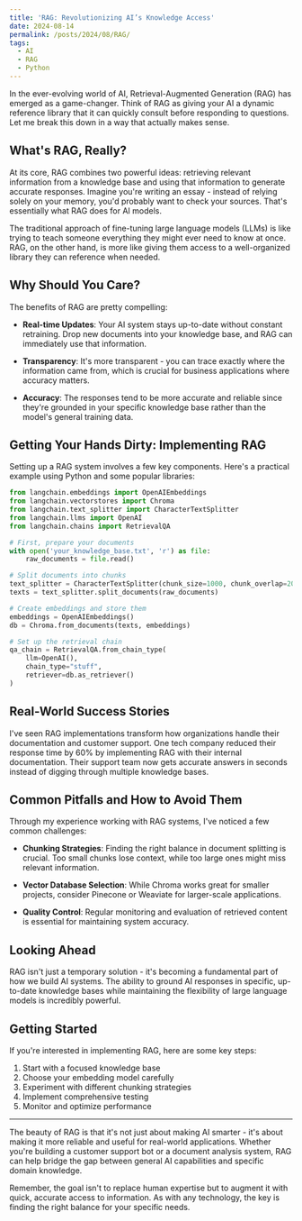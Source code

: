 ```yaml
---
title: 'RAG: Revolutionizing AI’s Knowledge Access'
date: 2024-08-14
permalink: /posts/2024/08/RAG/
tags:
  - AI
  - RAG
  - Python
---
```


In the ever-evolving world of AI, Retrieval-Augmented Generation (RAG) has emerged as a game-changer. Think of RAG as giving your AI a dynamic reference library that it can quickly consult before responding to questions. Let me break this down in a way that actually makes sense.

## What's RAG, Really?

At its core, RAG combines two powerful ideas: retrieving relevant information from a knowledge base and using that information to generate accurate responses. Imagine you're writing an essay - instead of relying solely on your memory, you'd probably want to check your sources. That's essentially what RAG does for AI models.

The traditional approach of fine-tuning large language models (LLMs) is like trying to teach someone everything they might ever need to know at once. RAG, on the other hand, is more like giving them access to a well-organized library they can reference when needed.

## Why Should You Care?

The benefits of RAG are pretty compelling:

* **Real-time Updates**: Your AI system stays up-to-date without constant retraining. Drop new documents into your knowledge base, and RAG can immediately use that information.

* **Transparency**: It's more transparent - you can trace exactly where the information came from, which is crucial for business applications where accuracy matters.

* **Accuracy**: The responses tend to be more accurate and reliable since they're grounded in your specific knowledge base rather than the model's general training data.

## Getting Your Hands Dirty: Implementing RAG

Setting up a RAG system involves a few key components. Here's a practical example using Python and some popular libraries:

```python
from langchain.embeddings import OpenAIEmbeddings
from langchain.vectorstores import Chroma
from langchain.text_splitter import CharacterTextSplitter
from langchain.llms import OpenAI
from langchain.chains import RetrievalQA

# First, prepare your documents
with open('your_knowledge_base.txt', 'r') as file:
    raw_documents = file.read()

# Split documents into chunks
text_splitter = CharacterTextSplitter(chunk_size=1000, chunk_overlap=200)
texts = text_splitter.split_documents(raw_documents)

# Create embeddings and store them
embeddings = OpenAIEmbeddings()
db = Chroma.from_documents(texts, embeddings)

# Set up the retrieval chain
qa_chain = RetrievalQA.from_chain_type(
    llm=OpenAI(),
    chain_type="stuff",
    retriever=db.as_retriever()
)
```

## Real-World Success Stories

I've seen RAG implementations transform how organizations handle their documentation and customer support. One tech company reduced their response time by 60% by implementing RAG with their internal documentation. Their support team now gets accurate answers in seconds instead of digging through multiple knowledge bases.

## Common Pitfalls and How to Avoid Them

Through my experience working with RAG systems, I've noticed a few common challenges:

* **Chunking Strategies**: Finding the right balance in document splitting is crucial. Too small chunks lose context, while too large ones might miss relevant information.

* **Vector Database Selection**: While Chroma works great for smaller projects, consider Pinecone or Weaviate for larger-scale applications.

* **Quality Control**: Regular monitoring and evaluation of retrieved content is essential for maintaining system accuracy.

## Looking Ahead

RAG isn't just a temporary solution - it's becoming a fundamental part of how we build AI systems. The ability to ground AI responses in specific, up-to-date knowledge bases while maintaining the flexibility of large language models is incredibly powerful.

## Getting Started

If you're interested in implementing RAG, here are some key steps:

1. Start with a focused knowledge base
2. Choose your embedding model carefully
3. Experiment with different chunking strategies
4. Implement comprehensive testing
5. Monitor and optimize performance

---

The beauty of RAG is that it's not just about making AI smarter - it's about making it more reliable and useful for real-world applications. Whether you're building a customer support bot or a document analysis system, RAG can help bridge the gap between general AI capabilities and specific domain knowledge.

Remember, the goal isn't to replace human expertise but to augment it with quick, accurate access to information. As with any technology, the key is finding the right balance for your specific needs.
